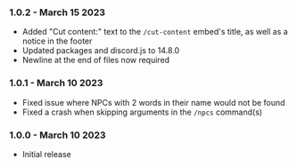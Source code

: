 ### 1.0.2 - March 15 2023
- Added "Cut content:" text to the `/cut-content` embed's title, as well as a notice in the footer
- Updated packages and discord.js to 14.8.0
- Newline at the end of files now required

### 1.0.1 - March 10 2023
- Fixed issue where NPCs with 2 words in their name would not be found
- Fixed a crash when skipping arguments in the `/npcs` command(s)

### 1.0.0 - March 10 2023
- Initial release